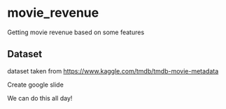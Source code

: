 # movie_revenue
Getting movie revenue based on some features

## Dataset
dataset taken from https://www.kaggle.com/tmdb/tmdb-movie-metadata

Create google slide

We can do this all day!
